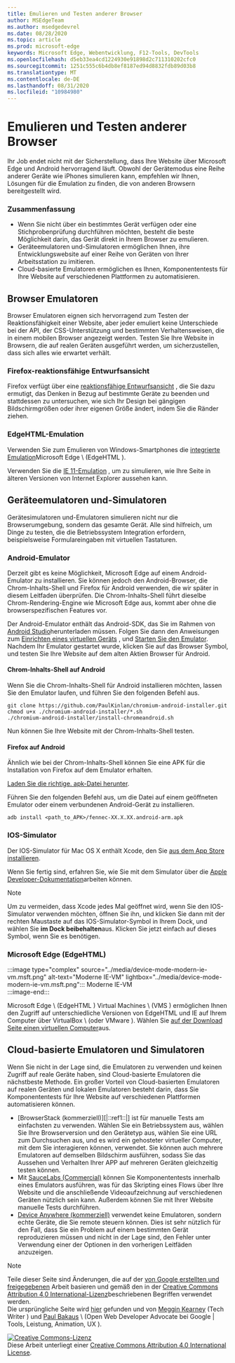 ```yaml
---
title: Emulieren und Testen anderer Browser
author: MSEdgeTeam
ms.author: msedgedevrel
ms.date: 08/28/2020
ms.topic: article
ms.prod: microsoft-edge
keywords: Microsoft Edge, Webentwicklung, F12-Tools, DevTools
ms.openlocfilehash: d5eb33ea4cd1224930e91898d2c711310202cfc0
ms.sourcegitcommit: 1251c555c6b4db8ef8187ed94d8832fdb89d03b8
ms.translationtype: MT
ms.contentlocale: de-DE
ms.lasthandoff: 08/31/2020
ms.locfileid: "10984980"
---
```

<!-- Copyright Meggin Kearney and Paul Bakaus

   Licensed under the Apache License, Version 2.0 (the "License");
   you may not use this file except in compliance with the License.
   You may obtain a copy of the License at

       https://www.apache.org/licenses/LICENSE-2.0

   Unless required by applicable law or agreed to in writing, software
   distributed under the License is distributed on an "AS IS" BASIS,
   WITHOUT WARRANTIES OR CONDITIONS OF ANY KIND, either express or implied.
   See the License for the specific language governing permissions and
   limitations under the License.  -->





# Emulieren und Testen anderer Browser   




Ihr Job endet nicht mit der Sicherstellung, dass Ihre Website über Microsoft Edge und Android hervorragend läuft.  Obwohl der Gerätemodus eine Reihe anderer Geräte wie iPhones simulieren kann, empfehlen wir Ihnen, Lösungen für die Emulation zu finden, die von anderen Browsern bereitgestellt wird.  

### Zusammenfassung  

*   Wenn Sie nicht über ein bestimmtes Gerät verfügen oder eine Stichprobenprüfung durchführen möchten, besteht die beste Möglichkeit darin, das Gerät direkt in Ihrem Browser zu emulieren.  
*   Geräteemulatoren und-Simulatoren ermöglichen Ihnen, ihre Entwicklungswebsite auf einer Reihe von Geräten von Ihrer Arbeitsstation zu imitieren.  
*   Cloud-basierte Emulatoren ermöglichen es Ihnen, Komponententests für Ihre Website auf verschiedenen Plattformen zu automatisieren.  

## Browser Emulatoren  

Browser Emulatoren eignen sich hervorragend zum Testen der Reaktionsfähigkeit einer Website, aber jeder emuliert keine Unterschiede bei der API, der CSS-Unterstützung und bestimmten Verhaltensweisen, die in einem mobilen Browser angezeigt werden.  Testen Sie Ihre Website in Browsern, die auf realen Geräten ausgeführt werden, um sicherzustellen, dass sich alles wie erwartet verhält.  

### Firefox-reaktionsfähige Entwurfsansicht  

Firefox verfügt über eine [reaktionsfähige Entwurfsansicht][MDNResponsiveDesignMode] , die Sie dazu ermutigt, das Denken in Bezug auf bestimmte Geräte zu beenden und stattdessen zu untersuchen, wie sich Ihr Design bei gängigen Bildschirmgrößen oder ihrer eigenen Größe ändert, indem Sie die Ränder ziehen.  

### EdgeHTML-Emulation  

Verwenden Sie zum Emulieren von Windows-Smartphones die [integrierte Emulation][DevToolsEdgeHtmlEmulation]Microsoft Edge \ (EdgeHTML \).  

Verwenden Sie die [IE 11-Emulation][Ie11DevToolsEmulation] , um zu simulieren, wie Ihre Seite in älteren Versionen von Internet Explorer aussehen kann.  

## Geräteemulatoren und-Simulatoren  

Gerätesimulatoren und-Emulatoren simulieren nicht nur die Browserumgebung, sondern das gesamte Gerät.  Alle sind hilfreich, um Dinge zu testen, die die Betriebssystem Integration erfordern, beispielsweise Formulareingaben mit virtuellen Tastaturen.  

### Android-Emulator  

<!--  
:::image type="complex" source="../media/device-mode-android-emulator-stock-browser.msft.png" alt-text="Stock Browser in Android Emulator" lightbox="../media/device-mode-android-emulator-stock-browser.msft.png":::
   Stock Browser in Android Emulator  
:::image-end:::  
-->  

Derzeit gibt es keine Möglichkeit, Microsoft Edge auf einem Android-Emulator zu installieren.  Sie können jedoch den Android-Browser, die Chrom-Inhalts-Shell und Firefox für Android verwenden, die wir später in diesem Leitfaden überprüfen.  Die Chrom-Inhalts-Shell führt dieselbe Chrom-Rendering-Engine wie Microsoft Edge aus, kommt aber ohne die browserspezifischen Features vor.  

Der Android-Emulator enthält das Android-SDK, das Sie im Rahmen von [Android Studio][AndroidStudioDownload]herunterladen müssen.  Folgen Sie dann den Anweisungen zum [Einrichten eines virtuellen Geräts][AndroidStudioCreateManageVirtualDevices] , und [Starten Sie den Emulator][AndroidStudioRunAppsAndroidEmulator].  
Nachdem Ihr Emulator gestartet wurde, klicken Sie auf das Browser Symbol, und testen Sie Ihre Website auf dem alten Aktien Browser für Android.  

#### Chrom-Inhalts-Shell auf Android  

<!--  
:::image type="complex" source="../media/device-mode-android-avd-contentshell.msft.png" alt-text="Android Emulator Content Shell" lightbox="../media/device-mode-android-avd-contentshell.msft.png":::
   Android Emulator Content Shell  
:::image-end:::  
-->  

Wenn Sie die Chrom-Inhalts-Shell für Android installieren möchten, lassen Sie den Emulator laufen, und führen Sie den folgenden Befehl aus.  

```shell
git clone https://github.com/PaulKinlan/chromium-android-installer.git
chmod u+x ./chromium-android-installer/*.sh
./chromium-android-installer/install-chromeandroid.sh
```  

Nun können Sie Ihre Website mit der Chrom-Inhalts-Shell testen.  

#### Firefox auf Android  

<!--  
:::image type="complex" source="../media/device-mode-ff-on-android-emulator.msft.png" alt-text="Firefox Icon on Android Emulator" lightbox="../media/device-mode-ff-on-android-emulator.msft.png":::
   Firefox Icon on Android Emulator  
:::image-end:::  
-->  

Ähnlich wie bei der Chrom-Inhalts-Shell können Sie eine APK für die Installation von Firefox auf dem Emulator erhalten.  

[Laden Sie die richtige. apk-Datei herunter][MozillaFirefoxDownload].  

Führen Sie den folgenden Befehl aus, um die Datei auf einem geöffneten Emulator oder einem verbundenen Android-Gerät zu installieren.  

```shell
adb install <path_to_APK>/fennec-XX.X.XX.android-arm.apk
```  

### IOS-Simulator  

Der IOS-Simulator für Mac OS X enthält Xcode, den Sie [aus dem App Store installieren][MacAppStoreXcode].  

Wenn Sie fertig sind, erfahren Sie, wie Sie mit dem Simulator über die [Apple Developer-Dokumentation][AppleSimulatorHelp]arbeiten können.  

> [!NOTE]
> Um zu vermeiden, dass Xcode jedes Mal geöffnet wird, wenn Sie den IOS-Simulator verwenden möchten, öffnen Sie ihn, und klicken Sie dann mit der rechten Maustaste auf das IOS-Simulator-Symbol in Ihrem Dock, und wählen Sie **im Dock beibehalten**aus.  Klicken Sie jetzt einfach auf dieses Symbol, wenn Sie es benötigen.  

###  Microsoft Edge (EdgeHTML)  

:::image type="complex" source="../media/device-mode-modern-ie-vm.msft.png" alt-text="Moderne IE-VM" lightbox="../media/device-mode-modern-ie-vm.msft.png":::
   Moderne IE-VM  
:::image-end:::  

Microsoft Edge \ (EdgeHTML \) Virtual Machines \ (VMS \) ermöglichen Ihnen den Zugriff auf unterschiedliche Versionen von EdgeHTML und IE auf Ihrem Computer über VirtualBox \ (oder VMware \).  Wählen Sie [auf der Download Seite einen virtuellen Computer][MicrosoftDeveloperEdgeVms]aus.  

## Cloud-basierte Emulatoren und Simulatoren  

Wenn Sie nicht in der Lage sind, die Emulatoren zu verwenden und keinen Zugriff auf reale Geräte haben, sind Cloud-basierte Emulatoren die nächstbeste Methode.  Ein großer Vorteil von Cloud-basierten Emulatoren auf realen Geräten und lokalen Emulatoren besteht darin, dass Sie Komponententests für Ihre Website auf verschiedenen Plattformen automatisieren können.  

*   [BrowserStack (kommerziell)][|::ref1::|] ist für manuelle Tests am einfachsten zu verwenden.  Wählen Sie ein Betriebssystem aus, wählen Sie Ihre Browserversion und den Gerätetyp aus, wählen Sie eine URL zum Durchsuchen aus, und es wird ein gehosteter virtueller Computer, mit dem Sie interagieren können, verwendet.  Sie können auch mehrere Emulatoren auf demselben Bildschirm ausführen, sodass Sie das Aussehen und Verhalten Ihrer APP auf mehreren Geräten gleichzeitig testen können.  
*   Mit [SauceLabs (Commercial)][SauceLabs] können Sie Komponententests innerhalb eines Emulators ausführen, was für das Skripting eines Flows über Ihre Website und die anschließende Videoaufzeichnung auf verschiedenen Geräten nützlich sein kann.  Außerdem können Sie mit Ihrer Website manuelle Tests durchführen.  
*   [Device Anywhere (kommerziell)][AppExperience] verwendet keine Emulatoren, sondern echte Geräte, die Sie remote steuern können.  Dies ist sehr nützlich für den Fall, dass Sie ein Problem auf einem bestimmten Gerät reproduzieren müssen und nicht in der Lage sind, den Fehler unter Verwendung einer der Optionen in den vorherigen Leitfäden anzuzeigen.  

<!--  
 


-->  

<!-- links -->  

[DevToolsEdgeHtmlEmulation]: /microsoft-edge/devtools-guide/emulation "DevTools (EdgeHTML)-Emulation | Microsoft docs"  

[Ie11DevToolsEmulation]: /previous-versions/windows/internet-explorer/ie-developer/samples/dn255001(v=vs.85) "Emulieren von Browsern, Bildschirmgrößen und GPS-Speicherorten | Microsoft docs"  

[MicrosoftDeveloperEdgeVms]: https://developer.microsoft.com/microsoft-edge/tools/vms "Herunterladen virtueller Computer"  

[AndroidStudioCreateManageVirtualDevices]: https://developer.android.com/tools/devices/managing-avds.html "Erstellen und Verwalten von virtuellen Geräten | Android-Entwickler"  
[AndroidStudioDownload]:  https://developer.android.com/sdk/installing/studio.html "Android Studio-und SDK-Tools herunterladen | Android-Entwickler"  
[AndroidStudioRunAppsAndroidEmulator]: https://developer.android.com/tools/devices/emulator.html "Ausführen von apps auf dem Android-Emulator | Android-Entwickler"  

[AppExperience]: https://www.sigos.com/app-experience/ "App-Erfahrung"  
[AppleSimulatorHelp]: https://help.apple.com/simulator/mac/current "Simulator-Hilfe-aktuell | Apple"  
[BrowserStack]: https://www.browserstack.com/automate "BrowserStack"  
[MacAppStoreXcode]: https://itunes.apple.com/app/xcode/id497799835 "Xcode im Mac App Store"  
[MDNResponsiveDesignMode]: https://developer.mozilla.org/docs/Tools/Responsive_Design_View "Reaktionsfähiger Entwurfsmodus | MDN"  
[MozillaFirefoxDownload]: https://www.mozilla.org/firefox/all/#product-android-beta "Herunterladen des Firefox-Browsers"  
[SauceLabs]: https://saucelabs.com "Sauce Labs"  

> [!NOTE]
> Teile dieser Seite sind Änderungen, die auf der [von Google erstellten und freigegebenen][GoogleSitePolicies] Arbeit basieren und gemäß den in der [Creative Commons Attribution 4,0 International-Lizenz][CCA4IL]beschriebenen Begriffen verwendet werden.  
> Die ursprüngliche Seite wird [hier](https://developers.google.com/web/tools/chrome-devtools/device-mode/testing-other-browsers) gefunden und von [Meggin Kearney][MegginKearney] (Tech Writer \) und [Paul Bakaus][PaulBakaus] \ (Open Web Developer Advocate bei Google | Tools, Leistung, Animation, UX \).  

[![Creative Commons-Lizenz][CCby4Image]][CCA4IL]  
Diese Arbeit unterliegt einer [Creative Commons Attribution 4.0 International License][CCA4IL].  

[CCA4IL]: https://creativecommons.org/licenses/by/4.0  
[CCby4Image]: https://i.creativecommons.org/l/by/4.0/88x31.png  
[GoogleSitePolicies]: https://developers.google.com/terms/site-policies  
[KayceBasques]: https://developers.google.com/web/resources/contributors/kaycebasques  
[MegginKearney]: https://developers.google.com/web/resources/contributors/megginkearney  
[PaulBakaus]: https://developers.google.com/web/resources/contributors/pbakaus  
